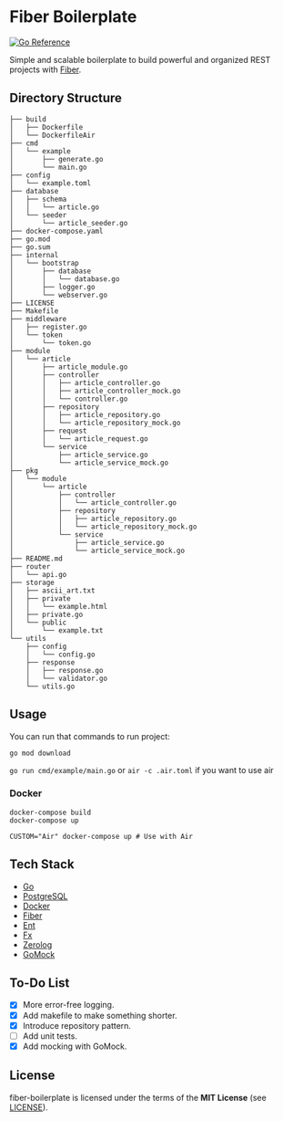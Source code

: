 # Fiber Boilerplate
[![Go Reference](https://pkg.go.dev/badge/github.com/efectn/fiber-boilerplate.svg)](https://pkg.go.dev/github.com/efectn/fiber-boilerplate)

Simple and scalable boilerplate to build powerful and organized REST projects with [Fiber](https://github.com/gofiber/fiber). 

## Directory Structure

```
├── build
│   ├── Dockerfile
│   └── DockerfileAir
├── cmd
│   └── example
│       ├── generate.go
│       └── main.go
├── config
│   └── example.toml
├── database
│   ├── schema
│   │   └── article.go
│   └── seeder
│       └── article_seeder.go
├── docker-compose.yaml
├── go.mod
├── go.sum
├── internal
│   └── bootstrap
│       ├── database
│       │   └── database.go
│       ├── logger.go
│       └── webserver.go
├── LICENSE
├── Makefile
├── middleware
│   ├── register.go
│   └── token
│       └── token.go
├── module
│   └── article
│       ├── article_module.go
│       ├── controller
│       │   ├── article_controller.go
│       │   ├── article_controller_mock.go
│       │   └── controller.go
│       ├── repository
│       │   ├── article_repository.go
│       │   └── article_repository_mock.go
│       ├── request
│       │   └── article_request.go
│       └── service
│           ├── article_service.go
│           └── article_service_mock.go
├── pkg
│   └── module
│       └── article
│           ├── controller
│           │   └── article_controller.go
│           ├── repository
│           │   ├── article_repository.go
│           │   └── article_repository_mock.go
│           └── service
│               ├── article_service.go
│               └── article_service_mock.go
├── README.md
├── router
│   └── api.go
├── storage
│   ├── ascii_art.txt
│   ├── private
│   │   └── example.html
│   ├── private.go
│   └── public
│       └── example.txt
└── utils
    ├── config
    │   └── config.go
    ├── response
    │   ├── response.go
    │   └── validator.go
    └── utils.go
```

## Usage
You can run that commands to run project:

```go mod download```

```go run cmd/example/main.go``` or ```air -c .air.toml``` if you want to use air

### Docker
```shell
docker-compose build
docker-compose up

CUSTOM="Air" docker-compose up # Use with Air
```

## Tech Stack
- [Go](https://go.dev)
- [PostgreSQL](https://www.postgresql.org)
- [Docker](https://www.docker.com/)
- [Fiber](https://github.com/gofiber/fiber)
- [Ent](https://github.com/ent/ent)
- [Fx](https://github.com/uber-go/fx)
- [Zerolog](https://github.com/rs/zerolog)
- [GoMock](https://github.com/golang/mock)

## To-Do List
- [x] More error-free logging.
- [x] Add makefile to make something shorter.
- [x] Introduce repository pattern.
- [ ] Add unit tests.
- [x] Add mocking with GoMock.

## License
fiber-boilerplate is licensed under the terms of the **MIT License** (see [LICENSE](LICENSE)).

